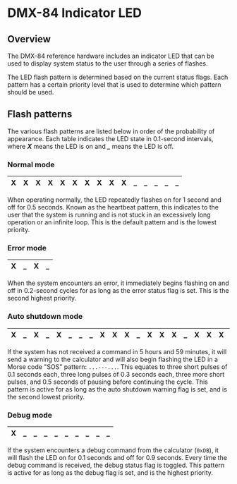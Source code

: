 DMX-84 Indicator LED
====================

Overview
--------

The DMX-84 reference hardware includes an indicator LED that can be used to
display system status to the user through a series of flashes.

The LED flash pattern is determined based on the current status flags. Each
pattern has a certain priority level that is used to determine which pattern
should be used.

Flash patterns
--------------

The various flash patterns are listed below in order of the probability of
appearance. Each table indicates the LED state in 0.1-second intervals, where
***X*** means the LED is on and ***_*** means the LED is off.

### Normal mode

 X | X | X | X | X | X | X | X | X | X | _ | _ | _ | _ | _
---|---|---|---|---|---|---|---|---|---|---|---|---|---|---

When operating normally, the LED repeatedly flashes on for 1 second and off
for 0.5 seconds. Known as the heartbeat pattern, this indicates to the user
that the system is running and is not stuck in an excessively long operation
or an infinite loop. This is the default pattern and is the lowest priority.

### Error mode

 X | _ | X | _
---|---|---|---

When the system encounters an error, it immediately begins flashing on and
off in 0.2-second cycles for as long as the error status flag is set.
This is the second highest priority.

### Auto shutdown mode

 X | _ | X | _ | X | _ | _ | _ | X | X | X | _ | X | X | X | _ | X | X | X | _ | _ | _ | X | _ | X | _ | X | _ | _ | _ | _ | _
---|---|---|---|---|---|---|---|---|---|---|---|---|---|---|---|---|---|---|---|---|---|---|---|---|---|---|---|---|---|---|---

If the system has not received a command in 5 hours and 59 minutes, it will
send a warning to the calculator and will also begin flashing the LED in a
Morse code "SOS" pattern: `...---...`. This equates to three short pulses
of 0.1 seconds each, three long pulses of 0.3 seconds each, three more
short pulses, and 0.5 seconds of pausing before continuing the cycle. This
pattern is active for as long as the auto shutdown warning flag is set, and is
the second lowest priority.

### Debug mode

 X | _ | _ | _ | _ | _ | _ | _ | _ | _
---|---|---|---|---|---|---|---|---|---

If the system encounters a debug command from the calculator (`0xDB`), it
will flash the LED on for 0.1 seconds and off for 0.9 seconds. Every time the
debug command is received, the debug status flag is toggled. This pattern is
active for as long as the debug flag is set, and is the highest priority.